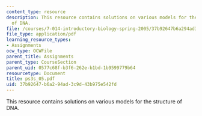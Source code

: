 ```yaml
---
content_type: resource
description: This resource contains solutions on various models for the structure
  of DNA.
file: /courses/7-014-introductory-biology-spring-2005/37b92647b6a294ad3c9d43b975e542fd_ps3s_05.pdf
file_type: application/pdf
learning_resource_types:
- Assignments
ocw_type: OCWFile
parent_title: Assignments
parent_type: CourseSection
parent_uid: 0577c68f-b3f6-262e-b1bd-1b9599779b64
resourcetype: Document
title: ps3s_05.pdf
uid: 37b92647-b6a2-94ad-3c9d-43b975e542fd
---
```

This resource contains solutions on various models for the structure of DNA.


